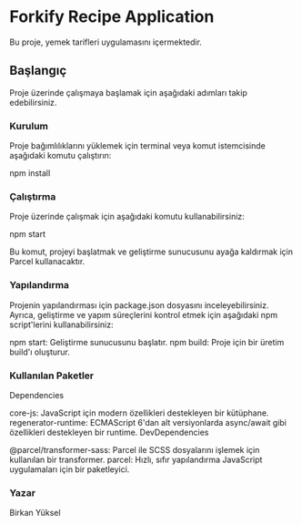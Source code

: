 # Forkify Recipe Application

Bu proje, yemek tarifleri uygulamasını içermektedir.

## Başlangıç

Proje üzerinde çalışmaya başlamak için aşağıdaki adımları takip edebilirsiniz.

### Kurulum

Proje bağımlılıklarını yüklemek için terminal veya komut istemcisinde aşağıdaki komutu çalıştırın:

npm install

### Çalıştırma

Proje üzerinde çalışmak için aşağıdaki komutu kullanabilirsiniz:

npm start

Bu komut, projeyi başlatmak ve geliştirme sunucusunu ayağa kaldırmak için Parcel kullanacaktır.

### Yapılandırma

Projenin yapılandırması için package.json dosyasını inceleyebilirsiniz. Ayrıca, geliştirme ve yapım süreçlerini kontrol etmek için aşağıdaki npm script'lerini kullanabilirsiniz:

npm start: Geliştirme sunucusunu başlatır.
npm build: Proje için bir üretim build'ı oluşturur.

### Kullanılan Paketler

Dependencies

core-js: JavaScript için modern özellikleri destekleyen bir kütüphane.
regenerator-runtime: ECMAScript 6'dan alt versiyonlarda async/await gibi özellikleri destekleyen bir runtime.
DevDependencies

@parcel/transformer-sass: Parcel ile SCSS dosyalarını işlemek için kullanılan bir transformer.
parcel: Hızlı, sıfır yapılandırma JavaScript uygulamaları için bir paketleyici.

### Yazar

Birkan Yüksel
